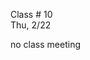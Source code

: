 
<div class="lecture2">
<div class="column_date">

Class # 10 <br> 
Thu, 2/22

</div>

<div class="column_materials">
<p markdown="block">

no class meeting 



</p>
</div>

<div class="column_assign">
<p markdown="block">


</p>
</div>
    
</div>
